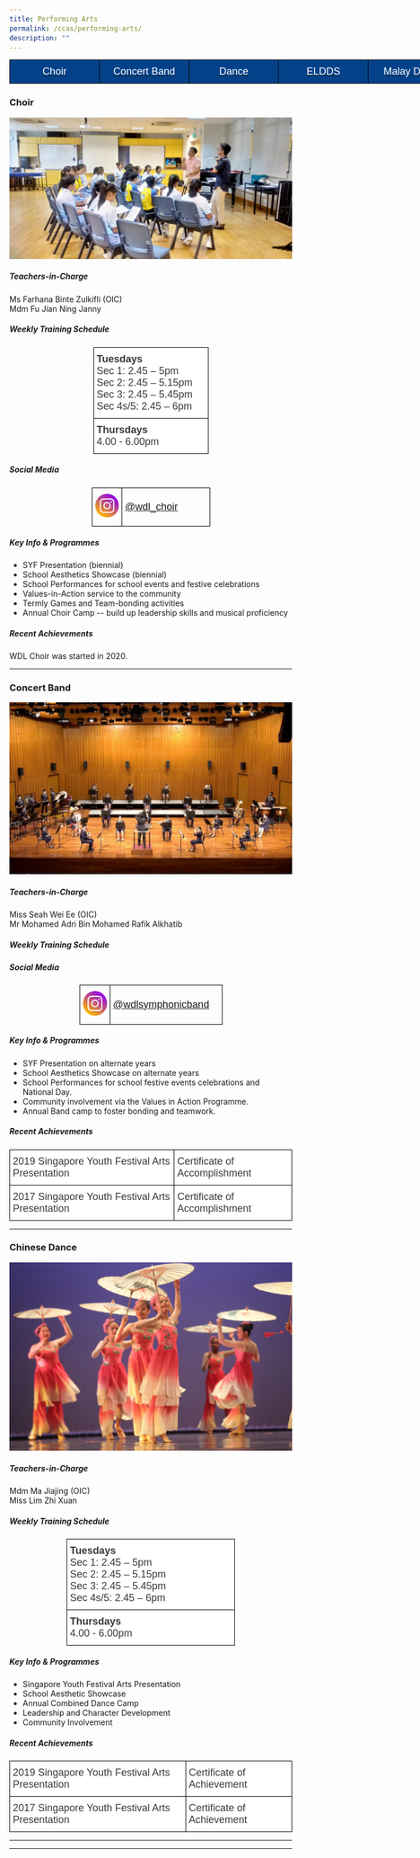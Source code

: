 ```yaml
---
title: Performing Arts
permalink: /ccas/performing-arts/
description: ""
---
```

<style type="text/css">
.tg  {border-collapse:collapse;border-spacing:0;margin:0px auto;}
.tg td{border-color:black;border-style:solid;border-width:1px;font-family:Arial, sans-serif;font-size:14px;
  overflow:hidden;padding:10px 5px;word-break:normal;}
.tg th{border-color:black;border-style:solid;border-width:1px;font-family:Arial, sans-serif;font-size:14px;
  font-weight:normal;overflow:hidden;padding:10px 5px;word-break:normal;}
.tg .tg-fj82{background-color:#034289;color:#ffffff;font-size:18px;text-align:center;vertical-align:middle}
</style>
<table style="undefined;table-layout: fixed; width: 800px" class="tg">
<colgroup>
<col style="width: 160px">
<col style="width: 160px">
<col style="width: 160px">
<col style="width: 160px">
<col style="width: 160px">
</colgroup>
<tbody>
	<tr>
		<td class="tg-fj82"><a href="#1"><span style="color:#FFF;background-color:#034289">Choir</span></a></td>
    <td class="tg-fj82"><a href="#2"><span style="color:#FFF;background-color:#034289">Concert Band</span></a></td>
    <td class="tg-fj82"><a href="#3"><span style="color:#FFF;background-color:#034289">Dance</span></a></td>
    <td class="tg-fj82"><a href="#4"><span style="color:#FFF;background-color:#034289">ELDDS</span></a></td>
    <td class="tg-fj82"><a href="#5"><span style="color:#FFF;background-color:#034289">Malay Dance</span></a></td>
  </tr>
</tbody>
</table>



<a id="1"></a>
### Choir

![](/images/choir-scaled.jpeg)

##### Teachers-in-Charge

Ms Farhana Binte Zulkifli (OIC)  
Mdm Fu Jian Ning Janny

##### Weekly Training Schedule

<style type="text/css">
.tg  {border-collapse:collapse;border-spacing:0;margin:0px auto;}
.tg td{border-color:black;border-style:solid;border-width:1px;font-family:Arial, sans-serif;font-size:14px;
  overflow:hidden;padding:10px 5px;word-break:normal;}
.tg th{border-color:black;border-style:solid;border-width:1px;font-family:Arial, sans-serif;font-size:14px;
  font-weight:normal;overflow:hidden;padding:10px 5px;word-break:normal;}
.tg .tg-ppvc{background-color:#FFF;color:#3A3A3A;font-size:18px;text-align:left;vertical-align:top}
</style>
<table class="tg" style="undefined;table-layout: fixed; width: 205px">
<colgroup>
<col style="width: 205px">
</colgroup>
<tbody>
  <tr>
    <td class="tg-ppvc"><span style="font-weight:bold;font-style:inherit">Tuesdays</span><br><span style="font-style:inherit">Sec 1: 2.45 – 5pm</span><br><span style="font-style:inherit">Sec 2: 2.45 – 5.15pm</span><br><span style="font-style:inherit">Sec 3: 2.45 – 5.45pm</span><br><span style="font-style:inherit">Sec 4s/5: 2.45 – 6pm</span></td>
  </tr>
  <tr>
    <td class="tg-ppvc"><span style="font-weight:bold;font-style:inherit">Thursdays</span><br><span style="font-style:inherit">4.00 - 6.00pm</span></td>
  </tr>
</tbody>
</table>

##### Social Media

<style type="text/css">
.tg  {border-collapse:collapse;border-spacing:0;}
.tg td{border-color:black;border-style:solid;border-width:1px;font-family:Arial, sans-serif;font-size:14px;
  overflow:hidden;padding:10px 5px;word-break:normal;}
.tg th{border-color:black;border-style:solid;border-width:1px;font-family:Arial, sans-serif;font-size:14px;
  font-weight:normal;overflow:hidden;padding:10px 5px;word-break:normal;}
.tg .tg-cly1{text-align:left;vertical-align:middle}
.tg .tg-cqfb{font-size:16px;text-align:left;vertical-align:middle}
</style>
<table class="tg" style="undefined;table-layout: fixed; width: 211px">
<colgroup>
<col style="width: 54px">
<col style="width: 157px">
</colgroup>
<tbody>
  <tr>
    <td class="tg-cqfb"><a href = "https://www.instagram.com/wdl_choir/" target = "_self"> 
          <img src="/images/instagram.jpeg" 
     style="width:100%"></a></td>
    <td class="tg-cqfb"><a href="https://www.instagram.com/wdl_choir/">@wdl_choir</a></td>
  </tr>
</tbody>
</table>

##### Key Info & Programmes

*   SYF Presentation (biennial)
*   School Aesthetics Showcase (biennial)
*   School Performances for school events and festive celebrations
*   Values-in-Action service to the community
*   Termly Games and Team-bonding activities
*   Annual Choir Camp -- build up leadership skills and musical proficiency

##### Recent Achievements

WDL Choir was started in 2020.


-------
<a id="2"></a>

### Concert Band

![](/images/syf2021-band.jpeg)

##### Teachers-in-Charge

Miss Seah Wei Ee (OIC)  
Mr Mohamed Adri Bin Mohamed Rafik Alkhatib

##### Weekly Training Schedule

##### Social Media

<style type="text/css">
.tg  {border-collapse:collapse;border-spacing:0;}
.tg td{border-color:black;border-style:solid;border-width:1px;font-family:Arial, sans-serif;font-size:14px;
  overflow:hidden;padding:10px 5px;word-break:normal;}
.tg th{border-color:black;border-style:solid;border-width:1px;font-family:Arial, sans-serif;font-size:14px;
  font-weight:normal;overflow:hidden;padding:10px 5px;word-break:normal;}
.tg .tg-cly1{text-align:left;vertical-align:middle}
.tg .tg-cqfb{font-size:18px;text-align:left;vertical-align:middle}
</style>
<table class="tg" style="undefined;table-layout: fixed; width: 255px">
<colgroup>
<col style="width: 55px">
<col style="width: 200px">
</colgroup>
<tbody>
  <tr>
    <td class="tg-cqfb"><a href = "https://www.instagram.com/wdlsymphonicband/" target = "_self"> 
          <img src="/images/instagram.jpeg" 
     style="width:100%"></a></td>
    <td class="tg-cqfb"><a href="https://www.instagram.com/wdlsymphonicband/">@wdlsymphonicband</a></td>
  </tr>
</tbody>
</table>

##### Key Info & Programmes

*   SYF Presentation on alternate years
*   School Aesthetics Showcase on alternate years
*   School Performances for school festive events celebrations and National Day.
*   Community involvement via the Values in Action Programme.
*   Annual Band camp to foster bonding and teamwork.

##### Recent Achievements

<style type="text/css">
.tg  {border-collapse:collapse;border-spacing:0;margin:0px auto;}
.tg td{border-color:black;border-style:solid;border-width:1px;font-family:Arial, sans-serif;font-size:14px;
  overflow:hidden;padding:10px 5px;word-break:normal;}
.tg th{border-color:black;border-style:solid;border-width:1px;font-family:Arial, sans-serif;font-size:14px;
  font-weight:normal;overflow:hidden;padding:10px 5px;word-break:normal;}
.tg .tg-ppvc{background-color:#FFF;color:#3A3A3A;font-size:18px;text-align:left;vertical-align:top}
</style>
<table class="tg">
<tbody>
  <tr>
    <td class="tg-ppvc"><span style="font-weight:inherit;font-style:inherit">2019 Singapore Youth Festival Arts Presentation</span></td>
    <td class="tg-ppvc"><span style="font-weight:inherit;font-style:inherit">Certificate of Accomplishment</span></td>
  </tr>
  <tr>
    <td class="tg-ppvc"><span style="font-weight:inherit;font-style:inherit">2017 Singapore Youth Festival Arts Presentation</span></td>
    <td class="tg-ppvc"><span style="font-weight:inherit;font-style:inherit">Certificate of Accomplishment</span></td>
  </tr>
</tbody>
</table>

-------
<a id="3"></a>

### Chinese Dance

![](/images/CD_04-scaled.jpeg)

##### Teachers-in-Charge

Mdm Ma Jiajing (OIC)  
Miss Lim Zhi Xuan  

##### Weekly Training Schedule

<style type="text/css">
.tg  {border-collapse:collapse;border-spacing:0;margin:0px auto;}
.tg td{border-color:black;border-style:solid;border-width:1px;font-family:Arial, sans-serif;font-size:14px;
  overflow:hidden;padding:10px 5px;word-break:normal;}
.tg th{border-color:black;border-style:solid;border-width:1px;font-family:Arial, sans-serif;font-size:14px;
  font-weight:normal;overflow:hidden;padding:10px 5px;word-break:normal;}
.tg .tg-ppvc{background-color:#FFF;color:#3A3A3A;font-size:18px;text-align:left;vertical-align:top}
</style>
<table class="tg" style="undefined;table-layout: fixed; width: 300px">
<colgroup>
<col style="width: 300px">
</colgroup>
<tbody>
  <tr>
    <td class="tg-ppvc"><span style="font-weight:bold;font-style:inherit">Tuesdays</span><br><span style="font-style:inherit">Sec 1: 2.45 – 5pm</span><br><span style="font-style:inherit">Sec 2: 2.45 – 5.15pm</span><br><span style="font-style:inherit">Sec 3: 2.45 – 5.45pm</span><br><span style="font-style:inherit">Sec 4s/5: 2.45 – 6pm</span></td>
  </tr>
  <tr>
    <td class="tg-ppvc"><span style="font-weight:bold;font-style:inherit">Thursdays</span><br><span style="font-style:inherit">4.00 - 6.00pm</span></td>
  </tr>
</tbody>
</table>


##### Key Info & Programmes

*   Singapore Youth Festival Arts Presentation
*   School Aesthetic Showcase
*   Annual Combined Dance Camp
*   Leadership and Character Development
*   Community Involvement

##### Recent Achievements

<style type="text/css">
.tg  {border-collapse:collapse;border-spacing:0;margin:0px auto;}
.tg td{border-color:black;border-style:solid;border-width:1px;font-family:Arial, sans-serif;font-size:14px;
  overflow:hidden;padding:10px 5px;word-break:normal;}
.tg th{border-color:black;border-style:solid;border-width:1px;font-family:Arial, sans-serif;font-size:14px;
  font-weight:normal;overflow:hidden;padding:10px 5px;word-break:normal;}
.tg .tg-ppvc{background-color:#FFF;color:#3A3A3A;font-size:18px;text-align:left;vertical-align:top}
</style>
<table class="tg">
<tbody>
  <tr>
    <td class="tg-ppvc"><span style="font-weight:inherit;font-style:inherit">2019 Singapore Youth Festival Arts Presentation</span></td>
    <td class="tg-ppvc"><span style="font-weight:inherit;font-style:inherit">Certificate of Achievement</span></td>
  </tr>
  <tr>
    <td class="tg-ppvc"><span style="font-weight:inherit;font-style:inherit">2017 Singapore Youth Festival Arts Presentation</span></td>
    <td class="tg-ppvc"><span style="font-weight:inherit;font-style:inherit">Certificate of Achievement</span></td>
  </tr>
</tbody>
</table>


-------
<a id="4"></a>



-------
<a id="5"></a>
